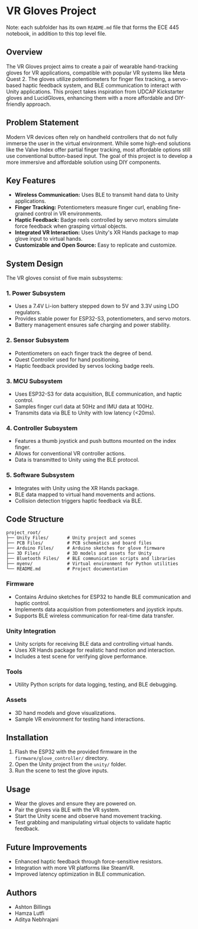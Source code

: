 # VR Gloves Project

Note: each subfolder has its own `README.md` file that forms the ECE 445 notebook, in addition to this top level file.

## Overview

The VR Gloves project aims to create a pair of wearable hand-tracking gloves for VR applications, compatible with popular VR systems like Meta Quest 2. The gloves utilize potentiometers for finger flex tracking, a servo-based haptic feedback system, and BLE communication to interact with Unity applications. This project takes inspiration from UDCAP Kickstarter gloves and LucidGloves, enhancing them with a more affordable and DIY-friendly approach.

## Problem Statement

Modern VR devices often rely on handheld controllers that do not fully immerse the user in the virtual environment. While some high-end solutions like the Valve Index offer partial finger tracking, most affordable options still use conventional button-based input. The goal of this project is to develop a more immersive and affordable solution using DIY components.

## Key Features

- **Wireless Communication:** Uses BLE to transmit hand data to Unity applications.
- **Finger Tracking:** Potentiometers measure finger curl, enabling fine-grained control in VR environments.
- **Haptic Feedback:** Badge reels controlled by servo motors simulate force feedback when grasping virtual objects.
- **Integrated VR Interaction:** Uses Unity's XR Hands package to map glove input to virtual hands.
- **Customizable and Open Source:** Easy to replicate and customize.

## System Design

The VR gloves consist of five main subsystems:

### 1. Power Subsystem

- Uses a 7.4V Li-ion battery stepped down to 5V and 3.3V using LDO regulators.
- Provides stable power for ESP32-S3, potentiometers, and servo motors.
- Battery management ensures safe charging and power stability.

### 2. Sensor Subsystem

- Potentiometers on each finger track the degree of bend.
- Quest Controller used for hand positioning.
- Haptic feedback provided by servos locking badge reels.

### 3. MCU Subsystem

- Uses ESP32-S3 for data acquisition, BLE communication, and haptic control.
- Samples finger curl data at 50Hz and IMU data at 100Hz.
- Transmits data via BLE to Unity with low latency (<20ms).

### 4. Controller Subsystem

- Features a thumb joystick and push buttons mounted on the index finger.
- Allows for conventional VR controller actions.
- Data is transmitted to Unity using the BLE protocol.

### 5. Software Subsystem

- Integrates with Unity using the XR Hands package.
- BLE data mapped to virtual hand movements and actions.
- Collision detection triggers haptic feedback via BLE.

## Code Structure

```
project_root/
├── Unity Files/       # Unity project and scenes
├── PCB Files/         # PCB schematics and board files
├── Arduino Files/     # Arduino sketches for glove firmware
├── 3D Files/          # 3D models and assets for Unity
├── Bluetooth Files/   # BLE communication scripts and libraries
├── myenv/             # Virtual environment for Python utilities
└── README.md          # Project documentation
```

### Firmware

- Contains Arduino sketches for ESP32 to handle BLE communication and haptic control.
- Implements data acquisition from potentiometers and joystick inputs.
- Supports BLE wireless communication for real-time data transfer.

### Unity Integration

- Unity scripts for receiving BLE data and controlling virtual hands.
- Uses XR Hands package for realistic hand motion and interaction.
- Includes a test scene for verifying glove performance.

### Tools

- Utility Python scripts for data logging, testing, and BLE debugging.

### Assets

- 3D hand models and glove visualizations.
- Sample VR environment for testing hand interactions.

## Installation

1. Flash the ESP32 with the provided firmware in the `firmware/glove_controller/` directory.
2. Open the Unity project from the `unity/` folder.
3. Run the scene to test the glove inputs.

## Usage

- Wear the gloves and ensure they are powered on.
- Pair the gloves via BLE with the VR system.
- Start the Unity scene and observe hand movement tracking.
- Test grabbing and manipulating virtual objects to validate haptic feedback.

## Future Improvements

- Enhanced haptic feedback through force-sensitive resistors.
- Integration with more VR platforms like SteamVR.
- Improved latency optimization in BLE communication.

## Authors

- Ashton Billings
- Hamza Lutfi
- Aditya Nebhrajani
